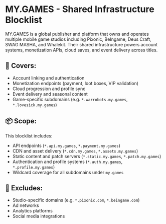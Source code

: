 # MY.GAMES - Shared Infrastructure Blocklist

MY.GAMES is a global publisher and platform that owns and operates multiple mobile game studios including Pixonic, BeIngame, Deus Craft, SWAG MASHA, and Whalekit. Their shared infrastructure powers account systems, monetization APIs, cloud saves, and event delivery across titles.

## 🧩 Covers:
- Account linking and authentication
- Monetization endpoints (payment, loot boxes, VIP validation)
- Cloud progression and profile sync
- Event delivery and seasonal content
- Game-specific subdomains (e.g. `*.warrobots.my.games`, `*.lovesick.my.games`)

## 📦 Scope:
This blocklist includes:
- API endpoints (`*.api.my.games`, `*.payment.my.games`)
- CDN and asset delivery (`*.cdn.my.games`, `*.assets.my.games`)
- Static content and patch servers (`*.static.my.games`, `*.patch.my.games`)
- Authentication and profile systems (`*.auth.my.games`, `*.profile.my.games`)
- Wildcard coverage for all subdomains under `my.games`

## 🚫 Excludes:
- Studio-specific domains (e.g. `*.pixonic.com`, `*.beingame.com`)
- Ad networks
- Analytics platforms
- Social media integrations